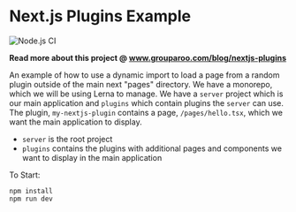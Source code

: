 # Next.js Plugins Example

![Node.js CI](https://github.com/evantahler/next-plugins/workflows/Node.js%20CI/badge.svg)

**Read more about this project @ www.grouparoo.com/blog/nextjs-plugins**

An example of how to use a dynamic import to load a page from a random plugin outside of the main next "pages" directory.  We have a monorepo, which we will be using Lerna to manage. We have a `server` project which is our main application and `plugins` which contain plugins the `server` can use. The plugin, `my-nextjs-plugin` contains a page, `/pages/hello.tsx`, which we want the main application to display.


- `server` is the root project
- `plugins` contains the plugins with additional pages and components we want to display in the main application

To Start:

```
npm install
npm run dev
```
